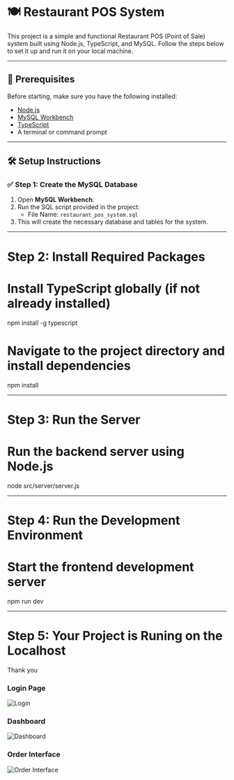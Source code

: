 # 🍽️ Restaurant POS System

This project is a simple and functional Restaurant POS (Point of Sale) system built using Node.js, TypeScript, and MySQL. Follow the steps below to set it up and run it on your local machine.

---

## 📌 Prerequisites

Before starting, make sure you have the following installed:

- [Node.js](https://nodejs.org/)
- [MySQL Workbench](https://dev.mysql.com/downloads/workbench/)
- [TypeScript](https://www.typescriptlang.org/)
- A terminal or command prompt

---

## 🛠️ Setup Instructions

### ✅ Step 1: Create the MySQL Database

1. Open **MySQL Workbench**.
2. Run the SQL script provided in the project:
   - File Name: `restaurant_pos_system.sql`
3. This will create the necessary database and tables for the system.

---

# Step 2: Install Required Packages

# Install TypeScript globally (if not already installed)
npm install -g typescript

# Navigate to the project directory and install dependencies
npm install

 ----

 # Step 3: Run the Server

# Run the backend server using Node.js
node src/server/server.js

----

# Step 4: Run the Development Environment

# Start the frontend development server
npm run dev

---
# Step 5: Your Project is Runing on the Localhost 
Thank you 

### Login Page
![Login](screenshot/login.png)

### Dashboard
![Dashboard](screenshots/dashboard.png)

### Order Interface
![Order Interface](screenshots/order.png)


